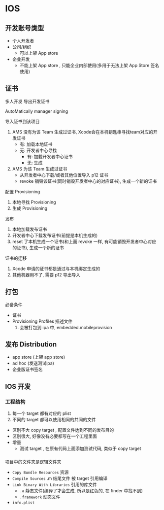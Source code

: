 # IOS

## 开发账号类型

- 个人开发者
- 公司/组织
  - 可以上架 App store
- 企业开发
  - 不能上架 App store , 只能企业内部使用(多用于无法上架 App Store 签名使用)

## 证书

多人开发 导出开发证书

AutoMatically manager signing

导入证书到该项目

1. AMS 没有为该 Team 生成过证书, Xcode会在本机钥匙串寻找team对应的开发证书
    - 有: 加载本地证书
    - 无: 开发者中心寻找
        - 有: 加载开发者中心证书
        - 无: 生成
2. AMS 为该 Team 生成过证书
    - 从开发者中心下载/或者其他位置导入 p12 证书
    - revoke 销毁该证书(同时销毁开发者中心的对应证书), 生成一个新的证书

配置 Provisioning

1. 本地寻找 Provisioning
2. 生成 Provisioning

发布

1. 本地加载发布证书
2. 开发者中心下载发布证书(前提是本机生成的)
3. reset 了本机生成一个证书(和上面 revoke 一样, 有可能销毁开发者中心对应的证书), 生成一个新的证书

证书的迁移

1. Xcode 申请的证书都是通过与本机绑定生成的
2. 其他机器用不了, 需要 p12 导出导入

## 打包

必备条件

- 证书
- Provisioning Profiles 描述文件
  1. 会被打包到 ipa 中, embedded.mobileprovision

## 发布 Distribution

- app store (上架 app store)
- ad hoc (发送测试ipa)
- 企业版证书签名

## IOS 开发

### 工程结构

1. 每一个 target 都有对应的 plist
2. 不同的 target 都可以使用相同的共同的文件

- 区别不大 copy target , 配置文件达到不同的发布目的
- 区别很大, 好像没有必要都写在一个工程里面
- 增量
  - 测试 target , 在原有代码上面添加测试代码, 类似于 copy target

### 

项目中的文件夹是逻辑文件夹

- `Copy Bundle Resources` 资源
- `Compile Sources` .m 结尾文件 被 target 引用编译
- `Link Binary With Libraries` 引用的库文件
    - `.a` 静态文件(编译了才会生成, 所以是红色的, 在 finder 中找不到)
    - `.framework` 动态文件
- `info.plist`
